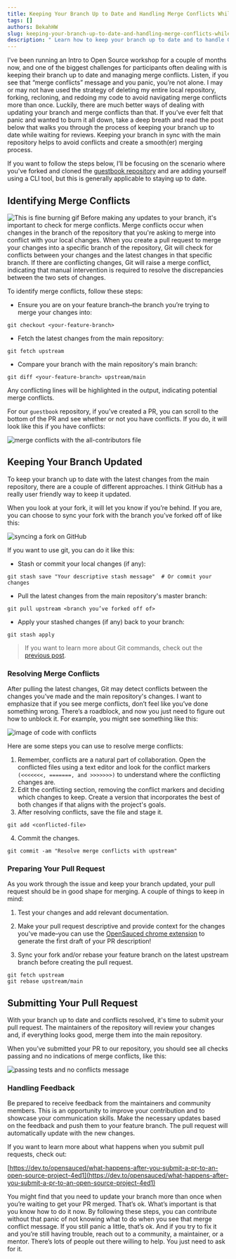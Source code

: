 ```yaml
---
title: Keeping Your Branch Up to Date and Handling Merge Conflicts While Waiting for PR Reviews
tags: []
authors: BekahHW
slug: keeping-your-branch-up-to-date-and-handling-merge-conflicts-while-waiting-for-pr-reviews
description: " Learn how to keep your branch up to date and to handle Git merge conflicts in this step-by-step guide. "
---
```


I’ve been running an Intro to Open Source workshop for a couple of months now, and one of the biggest challenges for participants often dealing with is keeping their branch up to date and managing merge conflicts. Listen, if you see that “merge conflicts” message and you panic, you’re not alone. I may or may not have used the strategy of deleting my entire local repository, forking, recloning, and redoing my code to avoid navigating merge conflicts more than once. Luckily, there are much better ways of dealing with updating your branch and merge conflicts than that. If you’ve ever felt that panic and wanted to burn it all down, take a deep breath and read the post below that walks you through the process of keeping your branch up to date while waiting for reviews. Keeping your branch in sync with the main repository helps to avoid conflicts and create a smooth(er) merging process. 

<!-- truncate -->

If you want to follow the steps below, I’ll be focusing on the scenario where you've forked and cloned the [guestbook repository](https://github.com/open-sauced/guestbook) and are adding yourself using a CLI tool, but this is generally applicable to staying up to date.

## Identifying Merge Conflicts
![This is fine burning gif](https://media.giphy.com/media/NTur7XlVDUdqM/giphy.gif)
Before making any updates to your branch, it's important to check for merge conflicts. Merge conflicts occur when changes in the branch of the repository that you're asking to merge into conflict with your local changes.
When you create a pull request to merge your changes into a specific branch of the repository, Git will check for conflicts between your changes and the latest changes in that specific branch. If there are conflicting changes, Git will raise a merge conflict, indicating that manual intervention is required to resolve the discrepancies between the two sets of changes.

To identify merge conflicts, follow these steps:

- Ensure you are on your feature branch–the branch you’re trying to merge your changes into:
```
git checkout <your-feature-branch>
```

- Fetch the latest changes from the main repository:
```
git fetch upstream
```

- Compare your branch with the main repository's main branch:
```
git diff <your-feature-branch> upstream/main
```
Any conflicting lines will be highlighted in the output, indicating potential merge conflicts.

For our `guestbook` repository, if you’ve created a PR, you can scroll to the bottom of the PR and see whether or not you have conflicts. If you do, it will look like this if you have conflicts:

![merge conflicts with the all-contributors file](https://dev-to-uploads.s3.amazonaws.com/uploads/articles/z4ivmzbnnhv5aocfn2lw.png)


## Keeping Your Branch Updated
To keep your branch up to date with the latest changes from the main repository, there are a couple of different approaches. I think GitHub has a really user friendly way to keep it updated.

When you look at your fork, it will let you know if you’re behind. If you are, you can choose to sync your fork with the branch you’ve forked off of like this:


![syncing a fork on GitHub](https://dev-to-uploads.s3.amazonaws.com/uploads/articles/d1nwr5qki5g4kxmq6c07.gif)

If you want to use git, you can do it like this:
- Stash or commit your local changes (if any):
```
git stash save "Your descriptive stash message"  # Or commit your changes
```

- Pull the latest changes from the main repository's master branch:
```
git pull upstream <branch you’ve forked off of>
```

- Apply your stashed changes (if any) back to your branch:
```
git stash apply
```

> If you want to learn more about Git commands, check out the [previous post](https://dev.to/opensauced/the-power-of-git-a-guide-to-collaborative-version-control-dl6).


### Resolving Merge Conflicts


After pulling the latest changes, Git may detect conflicts between the changes you’ve made and the main repository's changes. I want to emphasize that if you see merge conflicts, don’t feel like you’ve done something wrong. There’s a roadblock, and now you just need to figure out how to unblock it. For example, you might see something like this:

![image of code with conflicts](https://dev-to-uploads.s3.amazonaws.com/uploads/articles/qk1yv7g0nctai5oc3ijv.png)


Here are some steps you can use to resolve merge conflicts:
1. Remember, conflicts are a natural part of collaboration. Open the conflicted files using a text editor and look for the conflict markers `(<<<<<<<, =======, and >>>>>>>)` to understand where the conflicting changes are.
2. Edit the conflicting section, removing the conflict markers and deciding which changes to keep. Create a version that incorporates the best of both changes if that aligns with the project's goals.
3. After resolving conflicts, save the file and stage it.
```
git add <conflicted-file>
```
4. Commit the changes.
```
git commit -am "Resolve merge conflicts with upstream"
```
### Preparing Your Pull Request
As you work through the issue and keep your branch updated, your pull request should be in good shape for merging. A couple of things to keep in mind:

1. Test your changes and add relevant documentation.

2. Make your pull request descriptive and provide context for the changes you've made–you can use the [OpenSauced chrome extension](https://opensauced.ai/) to generate the first draft of your PR description!

3. Sync your fork and/or rebase your feature branch on the latest upstream branch before creating the pull request.

```
git fetch upstream
git rebase upstream/main
```

## Submitting Your Pull Request
With your branch up to date and conflicts resolved, it's time to submit your pull request. The maintainers of the repository will review your changes and, if everything looks good, merge them into the main repository.

When you’ve submitted your PR to our repository, you should see all checks passing and no indications of merge conflicts, like this:


![passing tests and no conflicts message](https://dev-to-uploads.s3.amazonaws.com/uploads/articles/9wnp2nro83nuj6tovbwd.png)


### Handling Feedback 
Be prepared to receive feedback from the maintainers and community members. This is an opportunity to improve your contribution and to showcase your communication skills. Make the necessary updates based on the feedback and push them to your feature branch. The pull request will automatically update with the new changes.

If you want to learn more about what happens when you submit pull requests, check out:

[https://dev.to/opensauced/what-happens-after-you-submit-a-pr-to-an-open-source-project-4ed1](https://dev.to/opensauced/what-happens-after-you-submit-a-pr-to-an-open-source-project-4ed1)


You might find that you need to update your branch more than once when you’re waiting to get your PR merged. That’s ok. What’s important is that you know how to do it now. By following these steps, you can contribute without that panic of not knowing what to do when you see that merge conflict message. If you still panic a little, that’s ok. And if you try to fix it and you’re still having trouble, reach out to a community, a maintainer, or a mentor. There’s lots of people out there willing to help. You just need to ask for it.
